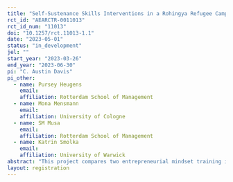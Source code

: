 ```yaml
---
title: "Self-Sustenance Skills Interventions in a Rohingya Refugee Camp"
rct_id: "AEARCTR-0011013"
rct_id_num: "11013"
doi: "10.1257/rct.11013-1.1"
date: "2023-05-01"
status: "in_development"
jel: ""
start_year: "2023-03-26"
end_year: "2023-06-30"
pi: "C. Austin Davis"
pi_other:
  - name: Pursey Heugens
    email: 
    affiliation: Rotterdam School of Management
  - name: Mona Mensmann
    email: 
    affiliation: University of Cologne
  - name: SM Musa
    email: 
    affiliation: Rotterdam School of Management
  - name: Katrin Smolka
    email: 
    affiliation: University of Warwick
abstract: "This project compares two entrepreneurial mindset training interventions (personal initiative training and effectuation training) in their capacity to support the self-sustenance of Rohingya refugees in the Kutupalong refugee camp. It is the first project that directly compares these two promising approaches to foster an entrepreneurial mindset. In a pilot randomized controlled trial (RCT) including 150 individuals in three experimental groups (two training groups and a non-treatment control group), we examine the effect of both training programs on refugees’ life prospects, with a particular focus on their ability to be self-supporting. In case of success of this pilot, we aim to conduct a large scale-up RCT with 2,000 individuals. Our project aims to help governments around the world in their endeavors to support refugees and to enable successful repatriation. It also Informs the training literature and training practice by shedding light on promising ways to foster an entrepreneurial mindset in vulnerable populations."
layout: registration
---
```


